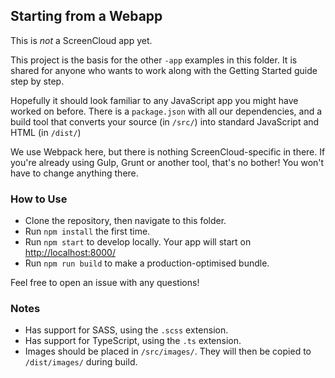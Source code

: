 ## Starting from a Webapp

This is _not_ a ScreenCloud app yet.

This project is the basis for the other `-app` examples in this folder. It is shared for anyone who wants to work along with the Getting Started guide step by step.

Hopefully it should look familiar to any JavaScript app you might have worked on before. There is a `package.json` with all our dependencies, and a build tool that converts your source (in `/src/`) into standard JavaScript and HTML (in `/dist/`)

We use Webpack here, but there is nothing ScreenCloud-specific in there. If you're already using Gulp, Grunt or another tool, that's no bother! You won't have to change anything there.

### How to Use

- Clone the repository, then navigate to this folder.
- Run `npm install` the first time.
- Run `npm start` to develop locally. Your app will start on [http://localhost:8000/](http://localhost:8000/)
- Run `npm run build` to make a production-optimised bundle.

Feel free to open an issue with any questions!

### Notes

- Has support for SASS, using the `.scss` extension.
- Has support for TypeScript, using the `.ts` extension.
- Images should be placed in `/src/images/`. They will then be copied to `/dist/images/` during build.
